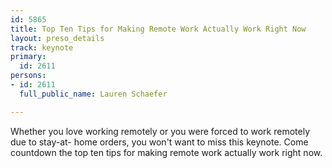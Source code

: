 ```yaml
---
id: 5865
title: Top Ten Tips for Making Remote Work Actually Work Right Now
layout: preso_details
track: keynote
primary:
  id: 2611
persons:
- id: 2611
  full_public_name: Lauren Schaefer

---
```

Whether you love working remotely or you were forced to work remotely due to stay-at- home orders, you won't want to miss this keynote. Come countdown the top ten tips for making remote work actually work right now.
